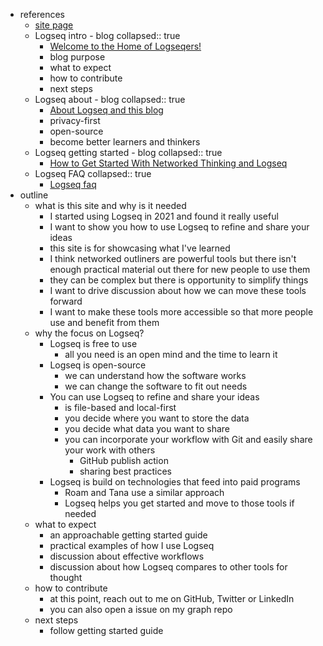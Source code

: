 - references
	- [site page](https://www.jotrise.com)
	- Logseq intro - blog
	  collapsed:: true
		- [Welcome to the Home of Logseqers!](https://blog.logseq.com/welcome/)
		- blog purpose
		- what to expect
		- how to contribute
		- next steps
	- Logseq about - blog
	  collapsed:: true
		- [About Logseq and this blog](https://blog.logseq.com/about/)
		- privacy-first
		- open-source
		- become better learners and thinkers
	- Logseq getting started - blog
	  collapsed:: true
		- [How to Get Started With Networked Thinking and Logseq](https://blog.logseq.com/how-to-get-started-with-networked-thinking-and-logseq/)
	- Logseq FAQ
	  collapsed:: true
		- [Logseq faq](https://docs.logseq.com/#/page/faq)
- outline
	- what is this site and why is it needed
		- I started using Logseq in 2021 and found it really useful
		- I want to show you how to use Logseq to refine and share your ideas
		- this site is for showcasing what I've learned
		- I think networked outliners are powerful tools but there isn't enough practical material out there for new people to use them
		- they can be complex but there is opportunity to simplify things
		- I want to drive discussion about how we can move these tools forward
		- I want to make these tools more accessible so that more people use and benefit from them
	- why the focus on Logseq?
		- Logseq is free to use
			- all you need is an open mind and the time to learn it
		- Logseq is open-source
			- we can understand how the software works
			- we can change the software to fit out needs
		- You can use Logseq to refine and share your ideas
			- is file-based and local-first
			- you decide where you want to store the data
			- you decide what data you want to share
			- you can incorporate your workflow with Git and easily share your work with others
				- GitHub publish action
				- sharing best practices
		- Logseq is build on technologies that feed into paid programs
			- Roam and Tana use a similar approach
			- Logseq helps you get started and move to those tools if needed
	- what to expect
		- an approachable getting started guide
		- practical examples of how I use Logseq
		- discussion about effective workflows
		- discussion about how Logseq compares to other tools for thought
	- how to contribute
		- at this point, reach out to me on GitHub, Twitter or LinkedIn
		- you can also open a issue on my graph repo
	- next steps
		- follow getting started guide